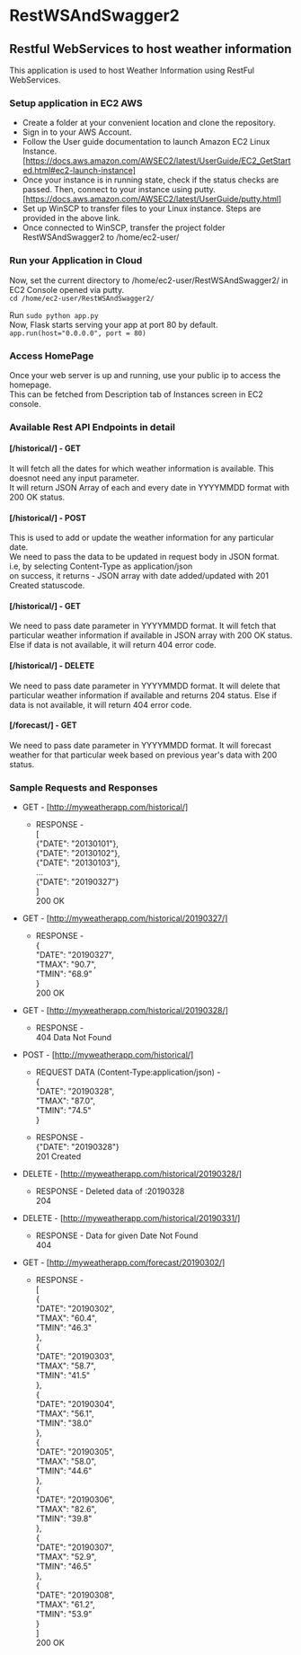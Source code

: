 # RestWSAndSwagger2
## Restful WebServices to host weather information  
This application is used to host Weather Information using RestFul WebServices.

### Setup application in EC2 AWS 

* Create a folder at your convenient location and clone the repository.  
* Sign in to your AWS Account.  
* Follow the User guide documentation to launch Amazon EC2 Linux Instance.  
  [https://docs.aws.amazon.com/AWSEC2/latest/UserGuide/EC2_GetStarted.html#ec2-launch-instance]  
* Once your instance is in running state, check if the status checks are passed. Then, connect to your instance using putty.  
[https://docs.aws.amazon.com/AWSEC2/latest/UserGuide/putty.html]  
* Set up WinSCP to transfer files to your Linux instance. Steps are provided in the above link.  
* Once connected to WinSCP, transfer the project folder RestWSAndSwagger2 to /home/ec2-user/  

### Run your Application in Cloud
Now, set the current directory to /home/ec2-user/RestWSAndSwagger2/ in EC2 Console opened via putty.  
`cd /home/ec2-user/RestWSAndSwagger2/`  

Run `sudo python app.py`  
Now, Flask starts serving your app at port 80 by default.  
`app.run(host="0.0.0.0", port = 80)`  

### Access HomePage
Once your web server is up and running, use your public ip to access the homepage.  
This can be fetched from Description tab of Instances screen in EC2 console.

### Available Rest API Endpoints in detail  
#### [/historical/] - GET  
It will fetch all the dates for which weather information is available. This doesnot need any input parameter.  
It will return JSON Array of each and every date in YYYYMMDD format with 200 OK status.  
#### [/historical/] - POST  
This is used to add or update the weather information for any particular date.  
We need to pass the data to be updated in request body in JSON format.  
i.e, by selecting Content-Type as application/json  
on success, it returns - JSON array with date added/updated with 201 Created statuscode.  
#### [/historical/<date>] - GET  
We need to pass date parameter in YYYYMMDD format. It will fetch that particular weather information if available in JSON array with 200 OK status. Else if data is not available, it will return 404 error code.
#### [/historical/<date>] - DELETE
We need to pass date parameter in YYYYMMDD format. It will delete that particular weather information if available and returns 204 status. Else if data is not available, it will return 404 error code.
#### [/forecast/<date>] - GET
We need to pass date parameter in YYYYMMDD format. It will forecast weather for that particular week based on previous year's data with 200 status.

### Sample Requests and Responses  

* GET - [http://myweatherapp.com/historical/]
  * RESPONSE -  
    [  
    {"DATE": "20130101"},  
     {"DATE": "20130102"},  
     {"DATE": "20130103"},  
     ...  
     {"DATE": "20190327"}  
     ]  
     200 OK

* GET - [http://myweatherapp.com/historical/20190327/]
  * RESPONSE -  
    {  
        "DATE": "20190327",  
        "TMAX": "90.7",  
        "TMIN": "68.9"  
    }  
    200 OK  

* GET - [http://myweatherapp.com/historical/20190328/]  
  * RESPONSE -  
  404 Data Not Found  
  
* POST - [http://myweatherapp.com/historical/]
  * REQUEST DATA (Content-Type:application/json) -  
    {  
        "DATE": "20190328",  
        "TMAX": "87.0",  
        "TMIN": "74.5"  
    }  
  
  * RESPONSE -  
    {"DATE": "20190328"}  
    201 Created  

* DELETE - [http://myweatherapp.com/historical/20190328/]  
  * RESPONSE - Deleted data of :20190328  
    204  
  
* DELETE - [http://myweatherapp.com/historical/20190331/]  
  * RESPONSE - Data for given Date Not Found    
    404  
  
* GET - [http://myweatherapp.com/forecast/20190302/]  
  * RESPONSE -  
    [  
        {  
            "DATE": "20190302",  
            "TMAX": "60.4",  
            "TMIN": "46.3"  
        },  
        {  
            "DATE": "20190303",  
            "TMAX": "58.7",  
            "TMIN": "41.5"  
        },  
        {  
            "DATE": "20190304",  
            "TMAX": "56.1",  
            "TMIN": "38.0"  
        },  
        {  
            "DATE": "20190305",  
            "TMAX": "58.0",  
            "TMIN": "44.6"  
        },  
        {  
            "DATE": "20190306",  
            "TMAX": "82.6",  
            "TMIN": "39.8"  
        },  
        {  
            "DATE": "20190307",  
            "TMAX": "52.9",  
            "TMIN": "46.5"  
        },  
        {  
            "DATE": "20190308",  
            "TMAX": "61.2",  
            "TMIN": "53.9"  
        }  
    ]  
    200 OK  
